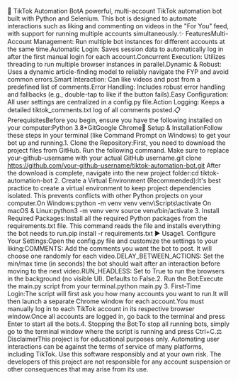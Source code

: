 🤖 TikTok Automation BotA powerful, multi-account TikTok automation bot built with Python and Selenium. This bot is designed to automate interactions such as liking and commenting on videos in the "For You" feed, with support for running multiple accounts simultaneously.✨ FeaturesMulti-Account Management: Run multiple bot instances for different accounts at the same time.Automatic Login: Saves session data to automatically log in after the first manual login for each account.Concurrent Execution: Utilizes threading to run multiple browser instances in parallel.Dynamic & Robust: Uses a dynamic article-finding model to reliably navigate the FYP and avoid common errors.Smart Interaction: Can like videos and post from a predefined list of comments.Error Handling: Includes robust error handling and fallbacks (e.g., double-tap to like if the button fails).Easy Configuration: All user settings are centralized in a config.py file.Action Logging: Keeps a detailed tiktok_comments.txt log of all comments posted.📋 PrerequisitesBefore you begin, ensure you have the following installed on your computer:Python 3.8+GitGoogle Chrome🚀 Setup & InstallationFollow these steps in your terminal (like Command Prompt on Windows) to get your bot up and running.1. Clone the Repository:First, you need to download the project files from GitHub. Run the following command. Make sure to replace your-github-username with your actual GitHub username.git clone https://github.com/your-github-username/tiktok-automation-bot.git
After the download is complete, navigate into the new project folder:cd tiktok-automation-bot
2. Create a Virtual Environment (Recommended):It's best practice to create a virtual environment to keep project dependencies isolated. This prevents conflicts with other Python projects on your computer.On Windows:python -m venv venv
venv\Scripts\activate
On macOS & Linux:python3 -m venv venv
source venv/bin/activate
3. Install Required Packages:Install all the required Python packages from the requirements.txt file. This command reads the file and installs everything the bot needs to run.pip install -r requirements.txt
▶️ Usage1. Configure Your Settings:Open the config.py file and customize the settings to your liking:COMMENTS: Add the comments you want the bot to post. It will choose one randomly for each video.DELAY_BETWEEN_ACTIONS: Set the min/max time (in seconds) the bot should wait after an interaction before moving to the next video.RUN_HEADLESS: Set to True to run the browsers in the background (no visible UI). Defaults to False.2. Run the Bot:Execute the main.py script from your terminal.python main.py
3. First-Time Login:The script will first ask you how many accounts you want to run.It will then launch a separate Chrome window for each account.You must manually log in to each TikTok account in its respective browser window.Once all accounts are logged in, go back to the terminal and press Enter to start all the bots.4. Stopping the Bot:To stop all running bots, simply go to the terminal window where the script is running and press Ctrl+C.⚖️ DisclaimerThis project is for educational purposes only. Automating user interactions can be against the terms of service of many platforms, including TikTok. Use this software responsibly and at your own risk. The developers of this project are not responsible for any account suspension or other consequences that may arise from its use.
